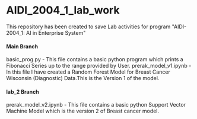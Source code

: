 # AIDI_2004_1_lab_work
This repository has been created to save Lab activities for program "AIDI-2004_1: AI in Enterprise System"

#### Main Branch
basic_prog.py - This file contains a basic python program which prints a Fibonacci Series up to the range provided by User.
prerak_model_v1.ipynb - In this file I have created a Random Forest Model for Breast Cancer Wisconsin (Diagnostic) Data.This is the Version 1 of the model. 

#### lab_2 Branch
prerak_model_v2.ipynb - This file contains a basic python Support Vector Machine Model which is the version 2 of Breast cancer model.
